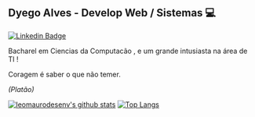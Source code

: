 ## Dyego Alves - Develop Web / Sistemas 💻

[![Linkedin Badge](https://img.shields.io/badge/-DyegoAlves-blue?style=flat-square&logo=linkedin&logoColor=white)](https://www.linkedin.com/in/dyegoalves/)

Bacharel em Ciencias da Computacão , e um grande intusiasta na área de TI !

Coragem é saber o que não temer.

_(Platão)_

[![leomaurodesenv's github stats](https://github-readme-stats.vercel.app/api?username=dyegoalves&count_private=true&hide=issues&show_icons=true&title_color=007ec6&icon_color=007ec6&line_height=24)](https://github.com/dyegoalves)
[![Top Langs](https://github-readme-stats.vercel.app/api/top-langs/?username=dyegoalves&layout=top&langs_count=5&hide=""&,css&title_color=007ec6&icon_color=007ec6)](https://profile.codersrank.io/user/dyegoalves/)
